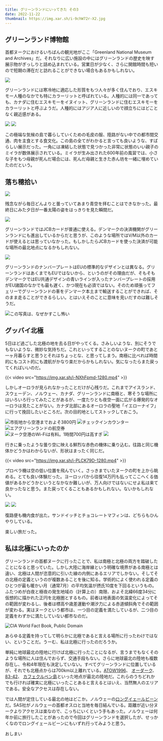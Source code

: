 ```yaml
---
title: グリーンランドにいってきた その3
date: 2022-11-22
thumbnail: https://img.xar.sh/i-9chW72r-X2.jpg
---
```


## グリーンランド博物館

首都ヌークにおけるいちばんの観光地がここ「Greenland National Museum and Archives」だ。それなりに広い施設の中にはグリーンランドの歴史を映す展示物がぎっしりと詰め込まれている。営業日が少なく、さらに開館時間も短いので短期の滞在だと訪れることができない場合もあるかもしれない。

![](https://img.xar.sh/i-WHQbFQv-X2.jpg)

グリーンランドには寒冷地に適応した形質をもつ人々が多く住んでおり、エスキモー人種のなかでも特にカラーリットと呼ばれている。人種的には同一であっても、カナダに住むエスキモーをイヌイット、グリーンランドに住むエスキモーをカラーリットと呼ぶようだ。人種的にはアジア人に近しいので顔立ちにはどことなく親近感がある。

![](https://img.xar.sh/i-8zXxw2Q-X2.jpg)
![](https://img.xar.sh/i-bNjjKRM-X2.jpg)

この極端な気候の島で暮らしていくための毛皮の服、陸路がない中での都市間交通、肉を主食とする食文化。この島の全てがわかると言っても良いような、すばらしい展示だった。一角には凍結した状態で見つかった非常に状態のいい親子のミイラが数体展示されている。ミイラが生み出された600年前の風習では、小さな子をもつ母親が死んだ場合には、死んだ母親と生きた赤ん坊を一緒に埋めていたのだという。

## 落ち穂拾い

![](https://img.xar.sh/i-9chW72r-X2.jpg)

残念ながら毎日どんよりと曇っていてあまり青空を拝むことはできなかった。最終日にみた夕日が一番太陽の姿をはっきりを見た瞬間だ。

![](https://img.xar.sh/i-kmmdQfP-X2.jpg)

グリーンランドではJCBカードが普通に使える。デンマークの決済機関がグリーンランドにも進出しているからだと思うが、このような場所ではV/M以外のカードが使えるとは思っていなかった。もしかしたらJCBカードを使った決済が可能な場所の最北地点になるかもしれない。

![](https://img.xar.sh/i-gHhBKwV-X2.jpg)

グリーンランドのナンバープレートはEUの標準的なデザインとは異なる。グリーンランドはあくまでもEUではないから、というのがその理由だが、そもそもデンマークではEU共通デザインの青いラインが入ったナンバープレートの採用がEU諸国のなかでも最も遅く、かつ現在も必須ではない。そのため頑張ってフェリーでグリーンランドの車をデンマーク本土まで輸送することができれば、そのまま走ることができるらしい。とはいえそのことに意味を見いだすのは難しそうだ。

![この写真は、なぜかすこし怖い](https://img.xar.sh/i-xXNTM2x-X2.jpg)

## グッバイ北極

5日ほど過ごした北極の地を去る日がやってくる。さみしいような、別にそうでもないような、微妙な気持ちだ。これといってすることのないヌークの町であと一ヶ月暮らすと思うとそれはちょっとな、と思ってしまう。南極に比べれば時間的にもコスト的にも渡航がかなり楽だからかもしれない。気になったらまた戻ってくればいいのだ。

{{< video src="https://img.xar.sh/i-NXhFpmd-1280.mp4" >}}

しかしオーロラが見られなかったことだけが心残りだ。これまでアイスランド、スウェーデン、ノルウェー、カナダ、グリーンランドに南極と、寒そうな場所にはいろいろ行ってみたことがあるが、一度たりとも夜空一面に広がる爆発的なオーロラは見たことがない。カナダ北部にあるオーロラの聖地「イエローナイフ」に行って挽回したいところだ。次の目的地としてストックしておこう。

![市街地から空港までおよそ3800円](https://img.xar.sh/i-FCcLHBM-X2.jpg)
![チェックインカウンター](https://img.xar.sh/i-KX5WxNP-X2.jpg)
![エアグリーンランドの航空券](https://img.xar.sh/i-7MLfQbf-X2.jpg)
![ヌーク空港のWi-Fiは有料。1時間700円は高すぎ](https://img.xar.sh/i-wDNSL8J-X2.jpg)
![](https://img.xar.sh/i-qtPCq9d-X2.jpg)

行きに乗ったような曇り空に映える鮮烈な赤色の機体に乗り込む。往路と同じ機体かどうかはわからないが、形状はまったく同じだ。

{{< video src="https://img.xar.sh/i-PLCK79D-1280.mp4" >}}

プロペラ機は空の低い位置を飛んでいく。さっきまでいたヌークの町を上から眺める。とても良い体験だった。ヨーロッパから往復14万円も払ってここへくる価値があるかどうかというとなかなか難しいが、万人向けではないにせよ私は来て良かったなと思う。また戻ってくることもあるかもしれない。ないかもしれない。

![](https://img.xar.sh/i-xbGZHXT-X2.jpg)
![](https://img.xar.sh/i-xsPCtFT-X2.jpg)

復路便も機内食が出た。サンドイッチとチョコレートマフィンは、どちらもひんやりしている。

楽しい旅だった。

## 私は北極にいったのか

グリーンランドの首都ヌークに行ったことで、私は南極と北極の両方を踏破したことになると思っていた。しかし大陸に海岸線という明確な境界がある南極とは違い、北極は人間が恣意的に引いた線の内側にあるエリアでしかない。そしてその北極の定義というのが複数あることを後に知る。学術的によく使われる定義のひとつが最も暖かい月（通常7月）の平均気温が摂氏10度を下回るというもの。ふたつめが白夜と極夜の発生地域の（計算上の）南限、およそ北緯66度34分に仮想的に描かれた正円を北極圏とするもの。前者は地表面の気温変化によってその範囲が変わるし、後者は標高や歳差運動や潮汐力による赤道傾斜角でその範囲が変わる。実はヌークという都市は、一つ目の定義を満たしているが、二つ目の定義をわずかに満たしていない都市なのだ。

![CIA World Fact Book, Public Domain](https://upload.wikimedia.org/wikipedia/commons/thumb/3/31/Arctic_circle.svg/1200px-Arctic_circle.svg.png)

あらゆる定義を持ってして明らかに北極であると言える場所に行ったわけではない、ということだ。うーむ、私は北極に行ったのだろうか。

単純に地球最北の陸地に行けば北極に行ったことになるが、言うまでもなくそのような場所に人は住んでおらず、交通手段もない。さらに地球最北の陸地も複数存在し、令和4年現在も決定していない。すべてグリーンランドに位置しているが、それでも北極点からは700km以上離れている。[ATOW1996](https://ja.wikipedia.org/wiki/ATOW1996)、
[オーダーク](https://ja.wikipedia.org/wiki/%E3%82%AA%E3%83%BC%E3%83%80%E3%83%BC%E3%82%AF)、
[83-42](https://ja.wikipedia.org/wiki/83-42)、
[カフェクルベン島](https://ja.wikipedia.org/wiki/%E3%82%AB%E3%83%95%E3%82%A7%E3%82%AF%E3%83%AB%E3%83%99%E3%83%B3%E5%B3%B6)といった地点が最北の陸地だ。これらのうちどれかでも行ければ確実に北極にいったことあると言えるとはいえ、当然無人のエリアである。安全なアクセスは存在しない。

では人間が定住している最北の地はどこか。ノルウェーの[ロングイェールビーン](https://ja.wikipedia.org/wiki/%E3%83%AD%E3%83%B3%E3%82%B0%E3%82%A4%E3%82%A7%E3%83%BC%E3%83%AB%E3%83%93%E3%83%BC%E3%83%B3)だ。SAS社がノルウェーの首都オスロと当地を毎日結んでいる。距離が近い分ヌークよりアクセスは楽なので、こっちにいくという手もあった。ノルウェーは何年か前に旅行したことがあったので今回はグリーンランドを選択したが、せっかくなのでロングイェールビーンにもいずれ行ってみようと思う。

おしまい
